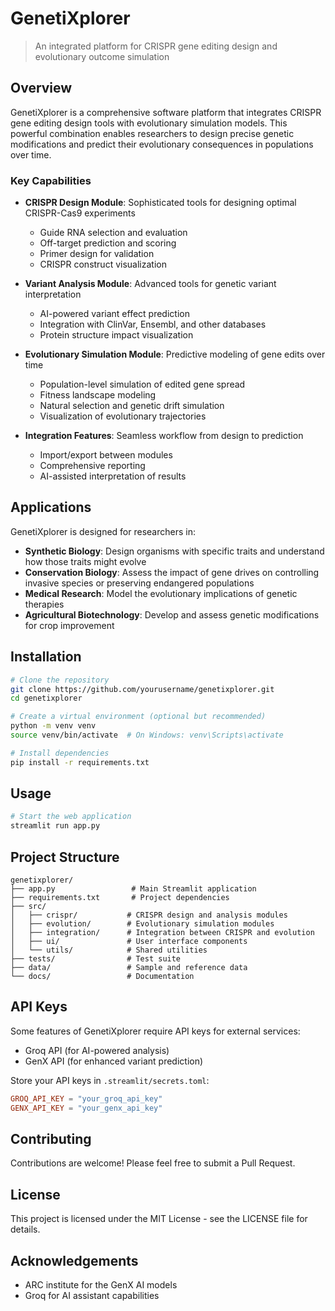# GenetiXplorer

> An integrated platform for CRISPR gene editing design and evolutionary outcome simulation

## Overview

GenetiXplorer is a comprehensive software platform that integrates CRISPR gene editing design tools with evolutionary simulation models. This powerful combination enables researchers to design precise genetic modifications and predict their evolutionary consequences in populations over time.

### Key Capabilities

- **CRISPR Design Module**: Sophisticated tools for designing optimal CRISPR-Cas9 experiments
  - Guide RNA selection and evaluation
  - Off-target prediction and scoring
  - Primer design for validation
  - CRISPR construct visualization

- **Variant Analysis Module**: Advanced tools for genetic variant interpretation
  - AI-powered variant effect prediction
  - Integration with ClinVar, Ensembl, and other databases
  - Protein structure impact visualization

- **Evolutionary Simulation Module**: Predictive modeling of gene edits over time
  - Population-level simulation of edited gene spread
  - Fitness landscape modeling
  - Natural selection and genetic drift simulation
  - Visualization of evolutionary trajectories

- **Integration Features**: Seamless workflow from design to prediction
  - Import/export between modules
  - Comprehensive reporting
  - AI-assisted interpretation of results

## Applications

GenetiXplorer is designed for researchers in:

- **Synthetic Biology**: Design organisms with specific traits and understand how those traits might evolve
- **Conservation Biology**: Assess the impact of gene drives on controlling invasive species or preserving endangered populations
- **Medical Research**: Model the evolutionary implications of genetic therapies
- **Agricultural Biotechnology**: Develop and assess genetic modifications for crop improvement

## Installation

```bash
# Clone the repository
git clone https://github.com/yourusername/genetixplorer.git
cd genetixplorer

# Create a virtual environment (optional but recommended)
python -m venv venv
source venv/bin/activate  # On Windows: venv\Scripts\activate

# Install dependencies
pip install -r requirements.txt
```

## Usage

```bash
# Start the web application
streamlit run app.py
```

## Project Structure

```
genetixplorer/
├── app.py                 # Main Streamlit application
├── requirements.txt       # Project dependencies
├── src/
│   ├── crispr/           # CRISPR design and analysis modules
│   ├── evolution/        # Evolutionary simulation modules
│   ├── integration/      # Integration between CRISPR and evolution
│   ├── ui/               # User interface components
│   └── utils/            # Shared utilities
├── tests/                # Test suite
├── data/                 # Sample and reference data
└── docs/                 # Documentation
```

## API Keys

Some features of GenetiXplorer require API keys for external services:
- Groq API (for AI-powered analysis)
- GenX API (for enhanced variant prediction)

Store your API keys in `.streamlit/secrets.toml`:

```toml
GROQ_API_KEY = "your_groq_api_key"
GENX_API_KEY = "your_genx_api_key"
```

## Contributing

Contributions are welcome! Please feel free to submit a Pull Request.

## License

This project is licensed under the MIT License - see the LICENSE file for details.

## Acknowledgements

- ARC institute for the GenX AI models
- Groq for AI assistant capabilities 